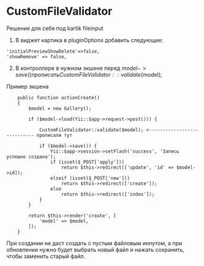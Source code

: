 # CustomFileValidator
Решение для себя под kartik fileinput

1) В виджет картика в pluginOptions добавить следующее:
```
'initialPreviewShowDelete'=>false,
'showRemove' => false,
```

2) В контроллере в нужном экшене перед $model->save() прописать CustomFileValidator::validate($model);

Пример экшена

```
    public function actionCreate()
    {
        $model = new Gallery();

        if ($model->load(Yii::$app->request->post())) {

            CustomFileValidator::validate($model); <---------------------------- прописали тут

            if ($model->save()) {
                Yii::$app->session->setFlash('success', 'Запись успешно создана');
                if (isset($_POST['apply']))
                    return $this->redirect(['update', 'id' => $model->id]);
                elseif (isset($_POST['new']))
                    return $this->redirect(['create']);
                else
                    return $this->redirect(['index']);
            }
        }

        return $this->render('create', [
            'model' => $model,
        ]);
    }

```

При создании не даст создать с пустым файловым инпутом, а при обновлении нужно будет выбрать новый файл и нажать сохранить, чтобы заменить старый файл. 
